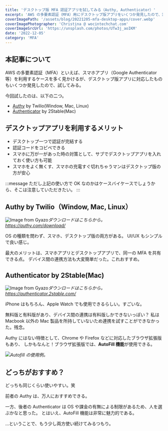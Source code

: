 ```yaml
---
title: 'デスクトップ版 MFA 認証アプリを試してみる（Authy, Authenticator）'
excerpt: 'AWS の多要素認証（MFA）用にデスクトップ版アプリをいくつか発見したので、試してみる。'
coverImagePath: '/assets/blog/20221205-mfa-desktop-apps/cover.webp'
coverImagePhotographer: 'Christina @ wocintechchat.com'
coverImageSrcUrl: 'https://unsplash.com/photos/UTw3j_aoIKM'
date: '2022-12-05'
category: 'MFA'
---
```


## 本記事について

AWS の多要素認証（MFA）といえば、スマホアプリ（Google Authenticator 等）を利用するケースを多く見かけるが、デスクトップ版アプリに対応したものもいくつか発見したので、試してみる。

今回試したのは、以下の二つ。

- [Authy](https://authy.com/download/) by Twilio(Window, Mac, Linux)
- [Authenticator](https://authenticator.2stable.com/) by 2Stable(Mac)

## デスクトップアプリを利用するメリット

- デスクトップ一つで認証が完結する
- 認証コードをコピペできる
- スマホに万が一があった時の対策として、サブでデスクトップアプリを入れておく使い方も可能
- スマホをよく無くす、スマホの充電すぐ切れちゃうマンはデスクトップ版の方が安心

:::message
ただし上記の使い方で OK なのかはケースバイケースでしょうから、そこは注意していただきたい。
:::

## Authy by Twilio（Window, Mac, Linux）

![Image from Gyazo](https://i.gyazo.com/296712bf2cab526fd0dfb7871cccf4a5.jpg)_ダウンロードはこちらから。https://authy.com/download/_

OS の種類を問わず、スマホ、デスクトップ版の両方がある。
UI/UX もシンプルで良い感じ。

最大のメリットは、スマホアプリとデスクトップアプリで、同一の MFA を共有できる点。
デバイス間の連携方法も大変簡単だった。これおすすめ。

## Authenticator by 2Stable(Mac)

![Image from Gyazo](https://gyazo.com/b8fd1d31b769d8e3e804ff2c7da21f50.png)_ダウンロードはこちらから。https://authenticator.2stable.com/_

iPhone はもちろん、Apple Watch でも使用できるらしい。すごいな。

無料版と有料版があり、デバイス間の連携は有料版しかできないっぽい？
私は Macbook 以外の Mac 製品を所持していないため連携を試すことができなかった。残念。

Authy にはない特徴として、Chrome や Firefox などに対応したブラウザ拡張版もあり、
しかもなんと！ブラウザ拡張版では、**AutoFill 機能**が使用できる。

![](/assets/blog/20221205-mfa-desktop-apps/autofill_example.svg)_Autofill の使用例。_

## どっちがおすすめ？

どっちも同じくらい使いやすい。笑

前者の Authy は、万人におすすめできる。

一方、後者の Authenticator は OS や課金の有無による制限があるため、人を選ぶかなと思った。
とはいえ、AutoFill 機能は非常に魅力的である。

...ということで、もう少し両方使い続けてみるつもり。
